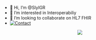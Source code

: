 - 👋 Hi, I’m @SlyIGR
- 👀 I’m interested in Interoperabiliy 
- 💞️ I’m looking to collaborate on HL7 FHIR  
- [![Contact](https://skillicons.dev/icons?i=linkedin)](https://skillicons.dev)
<p align="center">
  <a href="https://skillicons.dev">
    <img src="https://skillicons.dev/icons?i=git,godot,py,unity,codepen,blender" />
  </a>
</p>
